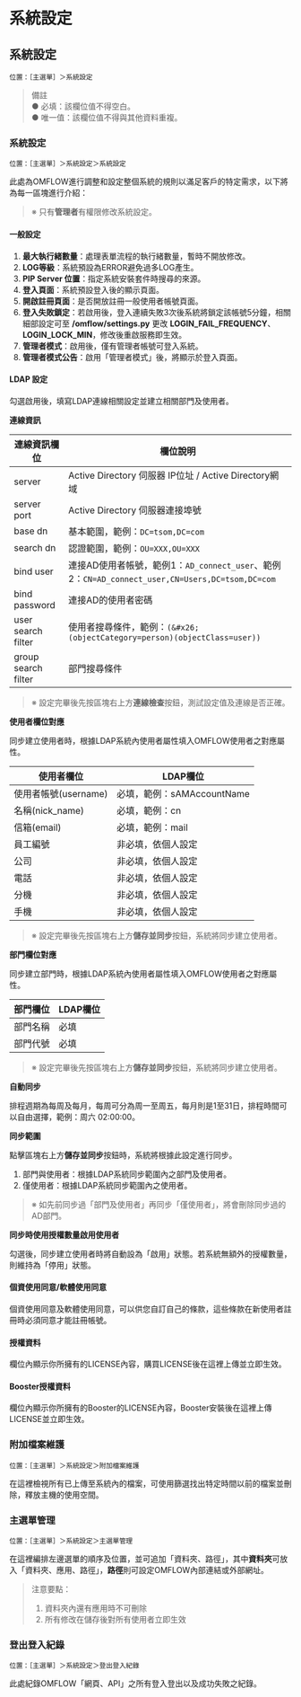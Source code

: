 # 系統設定

## 系統設定

```
位置：［主選單］＞系統設定
```

> 備註\
> ● 必填：該欄位值不得空白。\
> ● 唯一值：該欄位值不得與其他資料重複。

### 系統設定

```
位置：［主選單］＞系統設定＞系統設定
```

此處為OMFLOW進行調整和設定整個系統的規則以滿足客戶的特定需求，以下將為每一區塊進行介紹：

> ※ 只有**管理者**有權限修改系統設定。

#### 一般設定

1. **最大執行緒數量**：處理表單流程的執行緒數量，暫時不開放修改。
2. **LOG等級**：系統預設為ERROR避免過多LOG產生。
3. **PIP Server 位置**：指定系統安裝套件時搜尋的來源。
4. **登入頁面**：系統預設登入後的顯示頁面。
5. **開啟註冊頁面**：是否開放註冊一般使用者帳號頁面。
6. **登入失敗鎖定**：若啟用後，登入連續失敗3次後系統將鎖定該帳號5分鐘，相關細部設定可至 **/omflow/settings.py** 更改 **LOGIN\_FAIL\_FREQUENCY**、**LOGIN\_LOCK\_MIN**，修改後重啟服務即生效。
7. **管理者模式**：啟用後，僅有管理者帳號可登入系統。
8. **管理者模式公告**：啟用「管理者模式」後，將顯示於登入頁面。

#### LDAP 設定

勾選啟用後，填寫LDAP連線相關設定並建立相關部門及使用者。

**連線資訊**

| 連線資訊欄位              | 欄位說明                                                                             |
| ------------------- | -------------------------------------------------------------------------------- |
| server              | Active Directory 伺服器 IP位址 / Active Directory網域                                   |
| server port         | Active Directory 伺服器連接埠號                                                         |
| base dn             | 基本範圍，範例：`DC=tsom,DC=com`                                                         |
| search dn           | 認證範圍，範例：`OU=XXX,OU=XXX`                                                          |
| bind user           | 連接AD使用者帳號，範例1：`AD_connect_user`、範例2：`CN=AD_connect_user,CN=Users,DC=tsom,DC=com` |
| bind password       | 連接AD的使用者密碼                                                                       |
| user search filter  | 使用者搜尋條件，範例：`(&#x26;(objectCategory=person)(objectClass=user))`                   |
| group search filter | 部門搜尋條件                                                                           |

> ※ 設定完畢後先按區塊右上方**連線檢查**按鈕，測試設定值及連線是否正確。

**使用者欄位對應**

同步建立使用者時，根據LDAP系統內使用者屬性填入OMFLOW使用者之對應屬性。

| 使用者欄位           | LDAP欄位               |
| --------------- | -------------------- |
| 使用者帳號(username) | 必填，範例：sAMAccountName |
| 名稱(nick\_name)  | 必填，範例：cn             |
| 信箱(email)       | 必填，範例：mail           |
| 員工編號            | 非必填，依個人設定            |
| 公司              | 非必填，依個人設定            |
| 電話              | 非必填，依個人設定            |
| 分機              | 非必填，依個人設定            |
| 手機              | 非必填，依個人設定            |

> ※ 設定完畢後先按區塊右上方**儲存並同步**按鈕，系統將同步建立使用者。

**部門欄位對應**

同步建立部門時，根據LDAP系統內使用者屬性填入OMFLOW使用者之對應屬性。

| 部門欄位 | LDAP欄位 |
| ---- | ------ |
| 部門名稱 | 必填     |
| 部門代號 | 必填     |

> ※ 設定完畢後先按區塊右上方**儲存並同步**按鈕，系統將同步建立使用者。

**自動同步**

排程週期為每周及每月，每周可分為周一至周五，每月則是1至31日，排程時間可以自由選擇，範例：周六 02:00:00。

**同步範圍**

點擊區塊右上方**儲存並同步**按鈕時，系統將根據此設定進行同步。

1. 部門與使用者：根據LDAP系統同步範圍內之部門及使用者。
2. 僅使用者：根據LDAP系統同步範圍內之使用者。

> ※ 如先前同步過「部門及使用者」再同步「僅使用者」，將會刪除同步過的AD部門。

**同步時使用授權數量啟用使用者**

勾選後，同步建立使用者時將自動設為「啟用」狀態。若系統無額外的授權數量，則維持為「停用」狀態。

#### 個資使用同意/軟體使用同意

個資使用同意及軟體使用同意，可以供您自訂自己的條款，這些條款在新使用者註冊時必須同意才能註冊帳號。

#### 授權資料

欄位內顯示你所擁有的LICENSE內容，購買LICENSE後在這裡上傳並立即生效。

#### Booster授權資料

欄位內顯示你所擁有的Booster的LICENSE內容，Booster安裝後在這裡上傳LICENSE並立即生效。

### 附加檔案維護

```
位置：［主選單］＞系統設定＞附加檔案維護
```

在這裡檢視所有已上傳至系統內的檔案，可使用篩選找出特定時間以前的檔案並刪除，釋放主機的使用空間。

### 主選單管理

```
位置：［主選單］＞系統設定＞主選單管理
```

在這裡編排左邊選單的順序及位置，並可追加「資料夾、路徑」，其中**資料夾**可放入「資料夾、應用、路徑」，**路徑**則可設定OMFLOW內部連結或外部網址。

> 注意要點：
>
> 1. 資料夾內還有應用時不可刪除
> 2. 所有修改在儲存後對所有使用者立即生效

### 登出登入紀錄

```
位置：［主選單］＞系統設定＞登出登入紀錄
```

此處紀錄OMFLOW「網頁、API」之所有登入登出以及成功失敗之紀錄。
